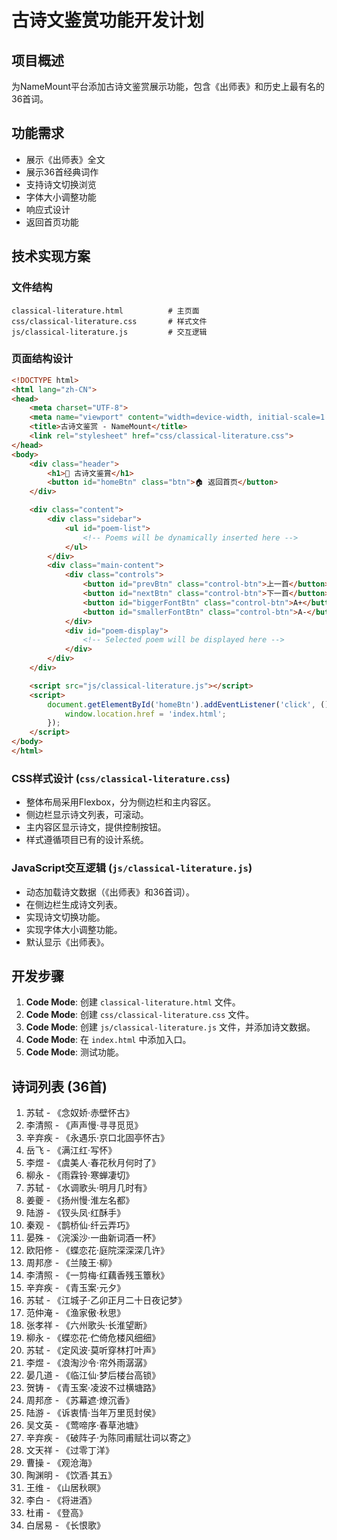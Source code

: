 
# 古诗文鉴赏功能开发计划

## 项目概述
为NameMount平台添加古诗文鉴赏展示功能，包含《出师表》和历史上最有名的36首词。

## 功能需求
- 展示《出师表》全文
- 展示36首经典词作
- 支持诗文切换浏览
- 字体大小调整功能
- 响应式设计
- 返回首页功能

## 技术实现方案

### 文件结构
```
classical-literature.html          # 主页面
css/classical-literature.css       # 样式文件
js/classical-literature.js         # 交互逻辑
```

### 页面结构设计
```html
<!DOCTYPE html>
<html lang="zh-CN">
<head>
    <meta charset="UTF-8">
    <meta name="viewport" content="width=device-width, initial-scale=1.0">
    <title>古诗文鉴赏 - NameMount</title>
    <link rel="stylesheet" href="css/classical-literature.css">
</head>
<body>
    <div class="header">
        <h1>📜 古诗文鉴賞</h1>
        <button id="homeBtn" class="btn">🏠 返回首页</button>
    </div>

    <div class="content">
        <div class="sidebar">
            <ul id="poem-list">
                <!-- Poems will be dynamically inserted here -->
            </ul>
        </div>
        <div class="main-content">
            <div class="controls">
                <button id="prevBtn" class="control-btn">上一首</button>
                <button id="nextBtn" class="control-btn">下一首</button>
                <button id="biggerFontBtn" class="control-btn">A+</button>
                <button id="smallerFontBtn" class="control-btn">A-</button>
            </div>
            <div id="poem-display">
                <!-- Selected poem will be displayed here -->
            </div>
        </div>
    </div>

    <script src="js/classical-literature.js"></script>
    <script>
        document.getElementById('homeBtn').addEventListener('click', () => {
            window.location.href = 'index.html';
        });
    </script>
</body>
</html>
```

### CSS样式设计 (`css/classical-literature.css`)
- 整体布局采用Flexbox，分为侧边栏和主内容区。
- 侧边栏显示诗文列表，可滚动。
- 主内容区显示诗文，提供控制按钮。
- 样式遵循项目已有的设计系统。

### JavaScript交互逻辑 (`js/classical-literature.js`)
- 动态加载诗文数据（《出师表》和36首词）。
- 在侧边栏生成诗文列表。
- 实现诗文切换功能。
- 实现字体大小调整功能。
- 默认显示《出师表》。

## 开发步骤
1.  **Code Mode**: 创建 `classical-literature.html` 文件。
2.  **Code Mode**: 创建 `css/classical-literature.css` 文件。
3.  **Code Mode**: 创建 `js/classical-literature.js` 文件，并添加诗文数据。
4.  **Code Mode**: 在 `index.html` 中添加入口。
5.  **Code Mode**: 测试功能。

## 诗词列表 (36首)
1.  苏轼 - 《念奴娇·赤壁怀古》
2.  李清照 - 《声声慢·寻寻觅觅》
3.  辛弃疾 - 《永遇乐·京口北固亭怀古》
4.  岳飞 - 《满江红·写怀》
5.  李煜 - 《虞美人·春花秋月何时了》
6.  柳永 - 《雨霖铃·寒蝉凄切》
7.  苏轼 - 《水调歌头·明月几时有》
8.  姜夔 - 《扬州慢·淮左名都》
9.  陆游 - 《钗头凤·红酥手》
10. 秦观 - 《鹊桥仙·纤云弄巧》
11. 晏殊 - 《浣溪沙·一曲新词酒一杯》
12. 欧阳修 - 《蝶恋花·庭院深深深几许》
13. 周邦彦 - 《兰陵王·柳》
14. 李清照 - 《一剪梅·红藕香残玉簟秋》
15. 辛弃疾 - 《青玉案·元夕》
16. 苏轼 - 《江城子·乙卯正月二十日夜记梦》
17. 范仲淹 - 《渔家傲·秋思》
18. 张孝祥 - 《六州歌头·长淮望断》
19. 柳永 - 《蝶恋花·伫倚危楼风细细》
20. 苏轼 - 《定风波·莫听穿林打叶声》
21. 李煜 - 《浪淘沙令·帘外雨潺潺》
22. 晏几道 - 《临江仙·梦后楼台高锁》
23. 贺铸 - 《青玉案·凌波不过横塘路》
24. 周邦彦 - 《苏幕遮·燎沉香》
25. 陆游 - 《诉衷情·当年万里觅封侯》
26. 吴文英 - 《莺啼序·春草池塘》
27. 辛弃疾 - 《破阵子·为陈同甫赋壮词以寄之》
28. 文天祥 - 《过零丁洋》
31. 曹操 - 《观沧海》
32. 陶渊明 - 《饮酒·其五》
33. 王维 - 《山居秋暝》
34. 李白 - 《将进酒》
35. 杜甫 - 《登高》
36. 白居易 - 《长恨歌》